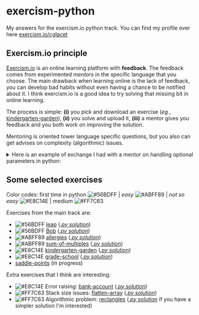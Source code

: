 # exercism-python
My answers for the exercism.io python track. You can find my profile over here [exercism.io/cglacet](https://exercism.io/profiles/cglacet)

## Exercism.io principle
[Exercism.io](https://exercism.io) is an online learning platform with __feedback__. The feedback comes from experimented _mentors_ in the specific language that you choose. The main drawback when learning online is the lack of feedback, you can develop bad habits without even having a chance to be notified about it. I think exercism.io is a good idea to try solving that missing bit in online learning.  

The process is simple:
__(i)__ you pick and download an exercise (_eg._, [kindergarten-garden](kindergarten-garden)),
__(ii)__ you solve and upload it,
__(iii)__ a mentor gives you feedback and you both work on improving the solution.

Mentoring is oriented tower language specific questions, but you also can get advises on complexity (algorithmic) issues.
<details>
<summary>
Here is an example of exchange I had with a mentor on handling optional parameters in python:
</summary>
> __Mentor__
>
>  Lines 12-14 could as easily be self.students = sorted(students or Garden.DEFAULT_CHILDREN_NAMES)
>
In my first iteration, [Lines 10-14](https://github.com/cglacet/exercism-python/blob/master/kindergarten-garden/kindergarten_garden_origin.py#L10-L14) looked like:

```python
def __init__(self, diagram, students=None):
    if students is not None:
        self.students = sorted(students)
    else:
        self.students = Garden.DEFAULT_CHILDREN_NAMES
```
>
> __Me__
>
> Isn't that considered a hack, is there a link to the specification of what this code does? I may be a bit old school but in my head, by default I'll always assume OR operator returns a boolean. I looked for it and [I'm not the only one being confused](https://stackoverflow.com/questions/4477850/python-and-or-operators-return-value). On the other hand I kind of like having that done in a single line (as this is an operation that is used a lot).
>
> I searched for a cleaner (to my non-python expert eyes), what do you feel about this:
>
>```python
>sorted(students if students is not None else Garden.DEFAULT_CHILDREN_NAMES)
>```
>
>Or even a bit more hacky version (I don't like too much relying on the fact that `None == False` either):
>```python
>sorted(students if students else Garden.DEFAULT_CHILDREN_NAMES)
>```
>I have to admit that I could use this solution and get over it, just because I would be lazzy to type `is not None` over and over.
>
> __Mentor__
>
> There's no hack, Python's and has always returned either the first operand that is False or the last operand that is True, and Python's `or` has always returned either the first operand that is True or the last operand that is False. The only "problem" here is that should someone explictly pass in an argument for students that is False equivalent (empty string, empty list, 0, empty dict, False, etc), you'll still get the fallback operation instead of either no result without error (empty string, empty list, empty dict) or an obscure error further down your code (0, 0.0, False). In Python None is considered False ... so are a lot of things, use it to your advantage, it's not a design flaw. If you really want to be pedantic, then use the ternary syntax, but be nicer to yourself and do Garden.DEFAULT_CHILREN_NAMES if students is None else students ... not None can hurt people.
>
> __Me__
>
> Ok. This problem you are talking about seems like a very big one to me. If you are used to test for `None` using shortcuts like this you have a pretty big risk of using it on a boolean variable at some point. I really feel like this is something that we should never do just because it can become an automatism. But maybe the bad habit is just to have some "boolean variable" set to None in the first place?
>
> __Mentor__
>
>  I think you're overestimating the problem of a default of `None` and a truth test. First because it's very -- even exceedlingy -- rare that you'll have a well-reasoned bit of code that has a parameter that logically should accept any potential false-y but not None argument passed in and treat it substantially differently than None, and second because in professional practice over millions of lines of code I've seen it bite somebody exactly once. And I couldn't and wouldn't describe what broke as well-reasoned.
>
> __Me__
>
> I'll try to trust you on this one, but I can't promise my paranoia won't catch up ...

This mentor was really thorough and we talk about 3-4 things in such details. To be honest not all mentors will take that much time for you, but a typical exchange will probably teach you at least one thing about the langage.

</details>

## Some selected exercises
Color codes:
 first time in python ![#56BDFF](https://placehold.it/10/56BDFF/000000?text=+) | _easy_ ![#ABFF89](https://placehold.it/10/ABFF89/000000?text=+) | _not so easy_ ![#E8C14E](https://placehold.it/10/E8C14E/000000?text=+) | medium ![#FF7C63](https://placehold.it/10/FF7C63/000000?text=+)

Exercises from the main track are:
 - ![#56BDFF](https://placehold.it/10/56BDFF/000000?text=+) [leap](leap) ([_.py solution_](leap/leap.py))
 - ![#56BDFF](https://placehold.it/10/56BDFF/000000?text=+) [Bob](bob) ([_.py solution_](bob/bob.py))
 - ![#ABFF89](https://placehold.it/10/ABFF89/000000?text=+) [allergies](allergies) ([_.py solution_](allergies/allergies.py))
 - ![#ABFF89](https://placehold.it/10/ABFF89/000000?text=+) [sum-of-multiples](sum-of-multiples) ([_.py solution_](sum-of-multiples/sum_of_multiples.py))
 - ![#E8C14E](https://placehold.it/10/E8C14E/000000?text=+) [kindergarten-garden](kindergarten-garden) ([_.py solution_](kindergarten-garden/kindergarten_garden.py))
 - ![#E8C14E](https://placehold.it/10/E8C14E/000000?text=+) [grade-school](grade-school) ([_.py solution_](grade-school/grade_school.py))
 - [saddle-points](saddle-points) (in progress)

Extra exercises that I think are interesting:
 - ![#E8C14E](https://placehold.it/10/E8C14E/000000?text=+) Error raising: [bank-account](bank-account) ([_.py solution_](bank-account/bank_account.py))
 - ![#FF7C63](https://placehold.it/10/FF7C63/000000?text=+) Stack size issues: [flatten-array](flatten-array) ([_.py solution_](flatten-array/flatten_array.py))
 - ![#FF7C63](https://placehold.it/10/FF7C63/000000?text=+) Algorithmic problem: [rectangles](rectangles) ([_.py solution_](rectangles/rectangles.py) if you have a simpler solution I'm interested)
